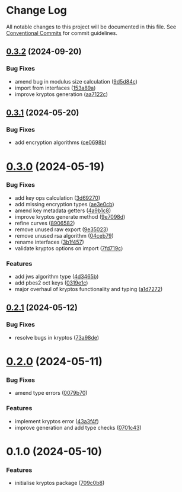 # Change Log

All notable changes to this project will be documented in this file.
See [Conventional Commits](https://conventionalcommits.org) for commit guidelines.

## [0.3.2](https://github.com/lindorm-io/monorepo/compare/@lindorm/kryptos@0.3.1...@lindorm/kryptos@0.3.2) (2024-09-20)

### Bug Fixes

- amend bug in modulus size calculation ([9d5d84c](https://github.com/lindorm-io/monorepo/commit/9d5d84c2790f2a941c963fd6bdeb58870d01c6c1))
- import from interfaces ([153a89a](https://github.com/lindorm-io/monorepo/commit/153a89ae3ca0ff9731fe1b69108b6c0649d497f6))
- improve kryptos generation ([aa7122c](https://github.com/lindorm-io/monorepo/commit/aa7122c2c1a0e29afc3e5a48d2b8a735a4a9b09b))

## [0.3.1](https://github.com/lindorm-io/monorepo/compare/@lindorm/kryptos@0.3.0...@lindorm/kryptos@0.3.1) (2024-05-20)

### Bug Fixes

- add encryption algorithms ([ce0698b](https://github.com/lindorm-io/monorepo/commit/ce0698b73c596ec1f414c9ad5c53375a639c3429))

# [0.3.0](https://github.com/lindorm-io/monorepo/compare/@lindorm/kryptos@0.2.1...@lindorm/kryptos@0.3.0) (2024-05-19)

### Bug Fixes

- add key ops calculation ([3d69270](https://github.com/lindorm-io/monorepo/commit/3d692701834207a322929f57f2b5884ced9ebdd1))
- add missing encryption types ([ae3e0cb](https://github.com/lindorm-io/monorepo/commit/ae3e0cba7cb0cd9efb20859f385a523f2824903d))
- amend key metadata getters ([4a9b1c8](https://github.com/lindorm-io/monorepo/commit/4a9b1c8df2d3ad897056d9cdf2cf428d733a2c13))
- improve kryptos generate method ([9e7098d](https://github.com/lindorm-io/monorepo/commit/9e7098d4b219b11140e28e554ffd573204772249))
- refine curves ([8906582](https://github.com/lindorm-io/monorepo/commit/8906582ab2fd241928c74150b07650efb04981ee))
- remove unused raw export ([9e35023](https://github.com/lindorm-io/monorepo/commit/9e350233c424ddf70705a1187f1412454406ad21))
- remove unused rsa algorithm ([04ceb79](https://github.com/lindorm-io/monorepo/commit/04ceb79842dafbb8e00dfb8c32c3c34dd9e3d118))
- rename interfaces ([3b1f457](https://github.com/lindorm-io/monorepo/commit/3b1f45736f88b8c2d4481cbeca6da87bf8443bde))
- validate kryptos options on import ([7fd719c](https://github.com/lindorm-io/monorepo/commit/7fd719c0d76072f62a55bc444c8b33d70163a8c0))

### Features

- add jws algorithm type ([4d3465b](https://github.com/lindorm-io/monorepo/commit/4d3465b91b6d9c65fcee6b85bc5714014a2da01c))
- add pbes2 oct keys ([0319e1c](https://github.com/lindorm-io/monorepo/commit/0319e1cac3f989d8463e2d0438e126e5a8fcf743))
- major overhaul of kryptos functionality and typing ([a1d7272](https://github.com/lindorm-io/monorepo/commit/a1d7272e34ec0285c03857c9a5a2149ce83b75ce))

## [0.2.1](https://github.com/lindorm-io/monorepo/compare/@lindorm/kryptos@0.2.0...@lindorm/kryptos@0.2.1) (2024-05-12)

### Bug Fixes

- resolve bugs in kryptos ([73a98de](https://github.com/lindorm-io/monorepo/commit/73a98de215e7432acef1c9e60d0cd7b0631ae711))

# [0.2.0](https://github.com/lindorm-io/monorepo/compare/@lindorm/kryptos@0.1.0...@lindorm/kryptos@0.2.0) (2024-05-11)

### Bug Fixes

- amend type errors ([0079b70](https://github.com/lindorm-io/monorepo/commit/0079b708dc95137a0703c15595e78f25cc2ec37f))

### Features

- implement kryptos error ([43a3f4f](https://github.com/lindorm-io/monorepo/commit/43a3f4f52eeda8ef3ec15c7386e8a6a8f52ef282))
- improve generation and add type checks ([0701c43](https://github.com/lindorm-io/monorepo/commit/0701c43ba67f06f2b2a6284c362a0d8ec3363834))

# 0.1.0 (2024-05-10)

### Features

- initialise kryptos package ([709c0b8](https://github.com/lindorm-io/monorepo/commit/709c0b84b3207a3d61aaac4a3ca0ebd8ce80e729))
